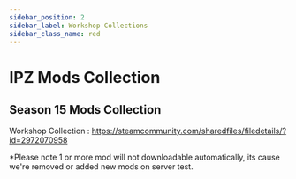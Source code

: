 ```yaml
---
sidebar_position: 2
sidebar_label: Workshop Collections
sidebar_class_name: red
---
```


# IPZ Mods Collection

## Season 15 Mods Collection

Workshop Collection : 
https://steamcommunity.com/sharedfiles/filedetails/?id=2972070958

*Please note 1 or more mod will not downloadable automatically, its cause we're
removed or added new mods on server test.